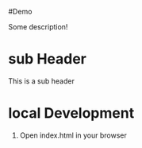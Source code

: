 #Demo

Some description!

# sub Header
This is a sub header

# local Development
1. Open index.html in your browser
